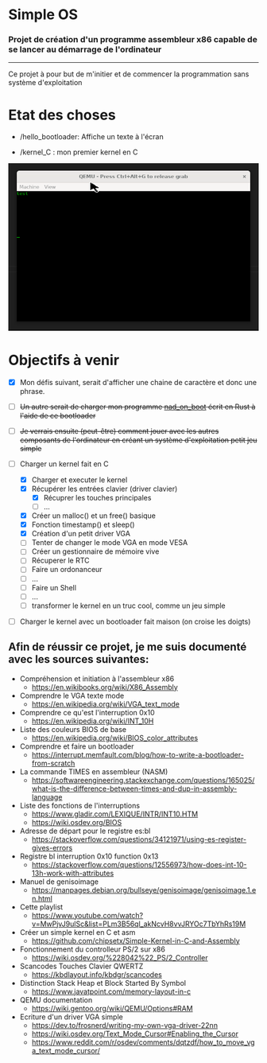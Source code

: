 # Simple OS

### Projet de création d'un programme assembleur x86 capable de se lancer au démarrage de l'ordinateur

---------------

Ce projet à pour but de m'initier et de commencer la programmation sans système d'exploitation

# Etat des choses

- /hello_bootloader: Affiche un texte à l'écran

- /kernel_C : mon premier kernel en C

![demo](./demo/demo.gif)

# Objectifs à venir

- [x] Mon défis suivant, serait d'afficher une chaine de caractère et donc une phrase.

- [ ] ~~Un autre serait de charger mon programme [nad_on_boot](https://github.com/nadnone/nad_on_boot) écrit en Rust à l'aide de ce bootloader~~
- [ ] ~~Je verrais ensuite (peut-être) comment jouer avec les autres composants de l'ordinateur en créant un ~~système d'exploitation~~ petit jeu simple~~

- [ ] Charger un kernel fait en C
    - [x] Charger et executer le kernel
    - [x] Récupérer les entrées clavier (driver clavier)
        - [x] Récuprer les touches principales
        - [ ] ...
    - [x] Créer un malloc() et un free() basique
    - [x] Fonction timestamp() et sleep()
    - [x] Création d'un petit driver VGA
    - [ ] Tenter de changer le mode VGA en mode VESA
    - [ ] Créer un gestionnaire de mémoire vive
    - [ ] Récuperer le RTC
    - [ ] Faire un ordonanceur
    - [ ] ... 
    - [ ] Faire un Shell
    - [ ] ...
    - [ ] transformer le kernel en un truc cool, comme un jeu simple

- [ ] Charger le kernel avec un bootloader fait maison (on croise les doigts)



## Afin de réussir ce projet, je me suis documenté avec les sources suivantes:

- Compréhension et initiation à l'assembleur x86 
    - https://en.wikibooks.org/wiki/X86_Assembly
- Comprendre le VGA texte mode
    - https://en.wikipedia.org/wiki/VGA_text_mode
- Comprendre ce qu'est l'interruption 0x10
    - https://en.wikipedia.org/wiki/INT_10H
- Liste des couleurs BIOS de base
    - https://en.wikipedia.org/wiki/BIOS_color_attributes
- Comprendre et faire un bootloader 
    - https://interrupt.memfault.com/blog/how-to-write-a-bootloader-from-scratch
- La commande TIMES en assembleur (NASM) 
    - https://softwareengineering.stackexchange.com/questions/165025/what-is-the-difference-between-times-and-dup-in-assembly-language
- Liste des fonctions de l'interruptions
    - https://www.gladir.com/LEXIQUE/INTR/INT10.HTM
    - https://wiki.osdev.org/BIOS
- Adresse de départ pour le registre es:bl 
    - https://stackoverflow.com/questions/34121971/using-es-register-gives-errors
- Registre bl interruption 0x10 function 0x13 
    - https://stackoverflow.com/questions/12556973/how-does-int-10-13h-work-with-attributes
- Manuel de genisoimage
    - https://manpages.debian.org/bullseye/genisoimage/genisoimage.1.en.html
- Cette playlist
    - https://www.youtube.com/watch?v=MwPjvJ9ulSc&list=PLm3B56ql_akNcvH8vvJRYOc7TbYhRs19M
- Créer un simple kernel en C et asm
    - https://github.com/chipsetx/Simple-Kernel-in-C-and-Assembly
- Fonctionnement du controlleur PS/2 sur x86
    - https://wiki.osdev.org/%228042%22_PS/2_Controller
- Scancodes Touches Clavier QWERTZ 
    - https://kbdlayout.info/kbdgr/scancodes
- Distinction Stack Heap et Block Started By Symbol
    - https://www.javatpoint.com/memory-layout-in-c
- QEMU documentation
    - https://wiki.gentoo.org/wiki/QEMU/Options#RAM
- Ecriture d'un driver VGA simple
    - https://dev.to/frosnerd/writing-my-own-vga-driver-22nn
    - https://wiki.osdev.org/Text_Mode_Cursor#Enabling_the_Cursor
    - https://www.reddit.com/r/osdev/comments/dqtzdf/how_to_move_vga_text_mode_cursor/